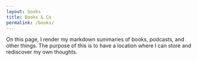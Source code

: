 ```yaml
---
layout: books
title: Books & Co
permalink: /books/
---
```


On this page, I render my markdown summaries of books, podcasts, and other things. The purpose of this is to have a location where I can store and rediscover my own thoughts.
